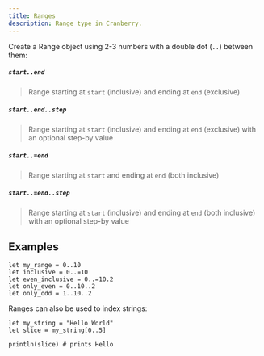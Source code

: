 ```yaml
---
title: Ranges
description: Range type in Cranberry.
---
```


Create a Range object using 2-3 numbers with a double dot (`..`) between them:

##### `start..end`

> Range starting at `start` (inclusive) and ending at `end` (exclusive)

##### `start..end..step`

> Range starting at `start` (inclusive) and ending at `end` (exclusive) with an optional step-by value

##### `start..=end`

> Range starting at `start` and ending at `end` (both inclusive)

##### `start..=end..step`

> Range starting at `start` (inclusive) and ending at `end` (both inclusive) with an optional step-by value

## Examples

```cranberry
let my_range = 0..10
let inclusive = 0..=10
let even_inclusive = 0..=10.2
let only_even = 0..10..2
let only_odd = 1..10..2
```

Ranges can also be used to index strings:

```cranberry
let my_string = "Hello World"
let slice = my_string[0..5]

println(slice) # prints Hello
```
